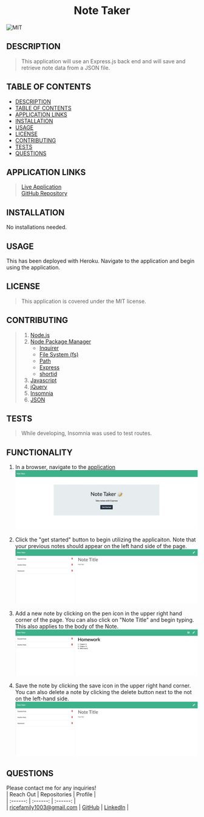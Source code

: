 # <div align="center">**Note Taker**</div>   
![MIT](https://img.shields.io/badge/License-MIT-blue.svg)  
  
## **DESCRIPTION**   
>  This application will use an Express.js back end and will save and retrieve note data from a JSON file.  
  
## **TABLE OF CONTENTS**  
* [DESCRIPTION](#DESCRIPTION)  
* [TABLE OF CONTENTS](#TABLE-OF-CONTENTS)  
* [APPLICATION LINKS](#APPLICATION-LINKS) 
* [INSTALLATION](#INSTALLATION)  
* [USAGE](#USAGE)  
* [LICENSE](#LICENSE)  
* [CONTRIBUTING](#CONTRIBUTING)  
* [TESTS](#TESTS)  
* [QUESTIONS](#QUESTIONS)  
  
## **APPLICATION LINKS**   
> [Live Application](http://desolate-ravine-23905.herokuapp.com/)  
> [GitHub Repository](https://github.com/jeremyrice98/note-taker)  
  
## **INSTALLATION**   
No installations needed.  
  
## **USAGE**  
This has been deployed with Heroku.   Navigate to the application and begin using the application.  
  
## **LICENSE**  
> This application is covered under the MIT license.
  
## **CONTRIBUTING**  
> 1. [Node.js](node.js) 
> 2. [Node Package Manager](npmjs.com)
 >    - [Inquirer](https://www.npmjs.com/package/inquirer)
 >    - [File System (fs)](https://nodejs.org/api/fs.html) 
 >    - [Path](https://www.npmjs.com/package/path)
 >    - [Express](https://www.npmjs.com/package/express)
 >    - [shortid](https://www.npmjs.com/package/shortid)
> 3. [Javascript](https://developer.mozilla.org/en-US/docs/Web/JavaScript)
> 4. [jQuery](https://jquery.com/)
> 5. [Insomnia](https://support.insomnia.rest/article/11-getting-started)
> 6. [JSON](https://www.json.org/json-en.html)
 
  
## **TESTS**  
> While developing, Insomnia was used to test routes.   

## **FUNCTIONALITY**

1. In a browser, navigate to the [application](http://desolate-ravine-23905.herokuapp.com/)
![](Images/start.jpeg)

2. Click the "get started" button to begin utilizing the applicaiton. Note that your previous notes should appear on the left hand side of the page.
![](Images/saved.jpeg)

3. Add a new note by clicking on the pen icon in the upper right hand corner of the page.   You can also click on "Note Title" and begin typing.  This also applies to the body of the Note.  
![](Images/note.jpeg)

4. Save the note by clicking the save icon in the upper right hand corner.   You can also delete a note by clicking the delete button next to the not on the left-hand side. 
![](Images/saved.jpeg)

  
## **QUESTIONS**  
Please contact me for any inquiries!  
| Reach Out | Repositories | Profile |  
| :------: | :------: |  :------: |  
| <ricefamily1003@gmail.com> | [GitHub](https://github.com/jeremyrice98/note-taker) |  [LinkedIn](https://www.linkedin.com/in/jeremy-rice-99055113/) |   
